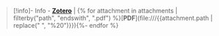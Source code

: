 
> [!info]- Info - [**Zotero**]({{desktopURI}})  | {% for attachment in attachments | filterby("path", "endswith", ".pdf") %}[**PDF**](file:///{{attachment.path | replace(" ", "%20")}}){%- endfor %}

